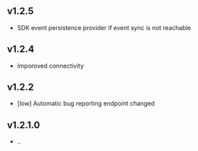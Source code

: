 ## v1.2.5
- SDK event persistence provider if event sync is not reachable

## v1.2.4
- Imporoved connectivity

## v1.2.2

- [low] Automatic bug reporting endpoint changed

## v1.2.1.0

- ..